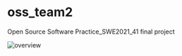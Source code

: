 # oss_team2
Open Source Software Practice_SWE2021_41 final project  

![overview](https://user-images.githubusercontent.com/65378914/141712044-fe8fe038-00b0-4159-b501-81faaade3860.jpg)

